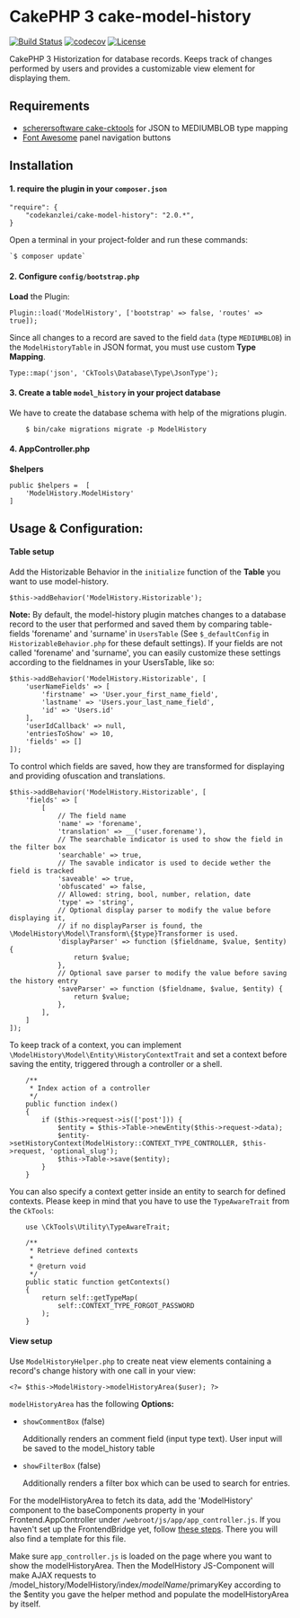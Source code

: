 # CakePHP 3 cake-model-history

[![Build Status](https://travis-ci.org/scherersoftware/cake-model-history.svg?branch=master)](https://travis-ci.org/scherersoftware/cake-model-history)
[![codecov](https://codecov.io/gh/scherersoftware/cake-model-history/branch/master/graph/badge.svg)](https://codecov.io/gh/scherersoftware/cake-model-history)
[![License](https://img.shields.io/badge/license-MIT-brightgreen.svg?style=flat-square)](LICENSE.txt)

CakePHP 3 Historization for database records. Keeps track of changes performed by users and provides a customizable view element for displaying them.

## Requirements

- [scherersoftware cake-cktools](https://github.com/scherersoftware/cake-cktools) for JSON to MEDIUMBLOB type mapping
- [Font Awesome](https://fortawesome.github.io/Font-Awesome/) panel navigation buttons

## Installation

#### 1. require the plugin in your `composer.json`

```
"require": {
	"codekanzlei/cake-model-history": "2.0.*",
}
```

Open a terminal in your project-folder and run these commands:

	`$ composer update`

#### 2. Configure `config/bootstrap.php`

**Load** the Plugin:

```
Plugin::load('ModelHistory', ['bootstrap' => false, 'routes' => true]);
```

Since all changes to a record are saved to the field `data` (type `MEDIUMBLOB`) in the `ModelHistoryTable` in JSON format, you must use custom **Type Mapping**.

```
Type::map('json', 'CkTools\Database\Type\JsonType');
```


#### 3. Create a table `model_history` in your project database
We have to create the database schema with help of the migrations plugin.

```
    $ bin/cake migrations migrate -p ModelHistory
```

#### 4. AppController.php

**$helpers**

```
public $helpers =  [
	'ModelHistory.ModelHistory'
]
```


## Usage & Configuration:

#### Table setup
Add the Historizable Behavior in the `initialize` function of the **Table** you want to use model-history.

```
$this->addBehavior('ModelHistory.Historizable');
```

**Note:** By default, the model-history plugin matches changes to a database record to the user that performed and saved them by comparing table-fields 'forename' and 'surname' in `UsersTable` (See `$_defaultConfig` in `HistorizableBehavior.php` for these default settings). If your fields are not called 'forename' and 'surname', you can easily customize these settings according to the fieldnames in your UsersTable, like so:

```
$this->addBehavior('ModelHistory.Historizable', [
    'userNameFields' => [
        'firstname' => 'User.your_first_name_field',
        'lastname' => 'Users.your_last_name_field',
        'id' => 'Users.id'
    ],
    'userIdCallback' => null,
    'entriesToShow' => 10,
    'fields' => []
]);
```

To control which fields are saved, how they are transformed for displaying and providing ofuscation and translations.

```
$this->addBehavior('ModelHistory.Historizable', [
    'fields' => [
        [
            // The field name
            'name' => 'forename',
            'translation' => __('user.forename'),
            // The searchable indicator is used to show the field in the filter box
            'searchable' => true,
            // The savable indicator is used to decide wether the field is tracked
            'saveable' => true,
            'obfuscated' => false,
            // Allowed: string, bool, number, relation, date
            'type' => 'string',
            // Optional display parser to modify the value before displaying it,
            // if no displayParser is found, the \ModelHistory\Model\Transform\{$type}Transformer is used.
            'displayParser' => function ($fieldname, $value, $entity) {
                return $value;
            },
            // Optional save parser to modify the value before saving the history entry
            'saveParser' => function ($fieldname, $value, $entity) {
                return $value;
            },
        ],
    ]
]);
```

To keep track of a context, you can implement `\ModelHistory\Model\Entity\HistoryContextTrait` and set a context before saving the entity, triggered through a controller or a shell.

```
    /**
     * Index action of a controller
     */
    public function index()
    {
        if ($this->request->is(['post'])) {
            $entity = $this->Table->newEntity($this->request->data);
            $entity->setHistoryContext(ModelHistory::CONTEXT_TYPE_CONTROLLER, $this->request, 'optional_slug');
            $this->Table->save($entity);
        }
    }

```

You can also specify a context getter inside an entity to search for defined contexts. Please keep in mind that you have to use the `TypeAwareTrait` from the `CkTools`:

```
    use \CkTools\Utility\TypeAwareTrait;

    /**
     * Retrieve defined contexts
     *
     * @return void
     */
    public static function getContexts()
    {
        return self::getTypeMap(
            self::CONTEXT_TYPE_FORGOT_PASSWORD
        );
    }
```


#### View setup
Use `ModelHistoryHelper.php` to create neat view elements containing a record's change history with one call in your view:

```
<?= $this->ModelHistory->modelHistoryArea($user); ?>
```

`modelHistoryArea` has the following **Options:**

- `showCommentBox` (false)

	Additionally renders an comment field (input type text). User input will be saved to the model_history table

- `showFilterBox` (false)

	Additionally renders a filter box which can be used to search for entries.

For the modelHistoryArea to fetch its data, add the 'ModelHistory' component to the baseComponents property in your Frontend.AppController under `/webroot/js/app/app_controller.js`.
If you haven't set up the FrontendBridge yet, follow [these steps](https://github.com/scherersoftware/cake-frontend-bridge). There you will also find a template for this file.

Make sure `app_controller.js` is loaded on the page where you want to show the modelHistoryArea.
Then the ModelHistory JS-Component will make AJAX requests to /model_history/ModelHistory/index/$modelName/$primaryKey according to the $entity you gave the helper method and populate the modelHistoryArea by itself.
